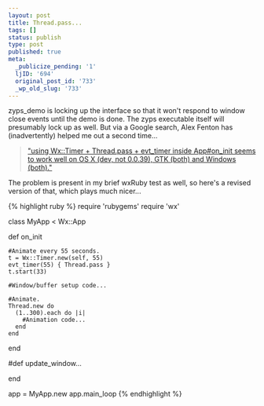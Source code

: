 ```yaml
---
layout: post
title: Thread.pass...
tags: []
status: publish
type: post
published: true
meta:
  _publicize_pending: '1'
  ljID: '694'
  original_post_id: '733'
  _wp_old_slug: '733'
---
```

zyps_demo is locking up the interface so that it won't respond to window close events until the demo is done.  The zyps executable itself will presumably lock up as well.  But via a Google search, Alex Fenton has (inadvertently) helped me out a second time...

<blockquote>
<a href="http://rubyforge.org/pipermail/wxruby-users/2007-April/003055.html">"using Wx::Timer + Thread.pass + evt_timer inside App#on_init seems to work well on OS X (dev, not 0.0.39), GTK (both) and Windows (both)."</a>
</blockquote>

The problem is present in my brief wxRuby test as well, so here's a revised version of that, which plays much nicer...


<!--more-->

{% highlight ruby %}
require 'rubygems'
require 'wx'

class MyApp < Wx::App

  def on_init

    #Animate every 55 seconds.
    t = Wx::Timer.new(self, 55)
    evt_timer(55) { Thread.pass }
    t.start(33)

    #Window/buffer setup code...

    #Animate.
    Thread.new do
      (1..300).each do |i|
        #Animation code...
      end
    end

  end

  #def update_window...

end

app = MyApp.new
app.main_loop
{% endhighlight %}
